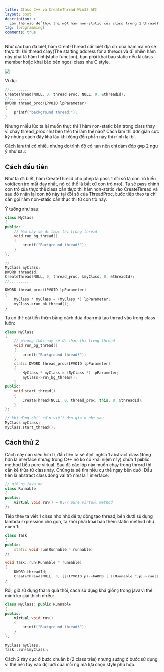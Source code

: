```yaml
---
title: Class C++ và CreateThread Win32 API
layout: post
description: >
  Làm thế nào để thực thi một hàm non-static của class trong 1 thread? Nếu bạn muốn tìm hiểu *thread* là gì thì có thể đọc thêm ở [đây](/2015/05/15/su-dung-thread-trong-cpp/).
tag: [programming]
comments: true
---
```


Như các bạn đã biết, hàm CreateThread cần biết địa chỉ của hàm mà nó sẽ thực thi khi thread chạy(The starting address for a thread) và dĩ nhiên hàm này phải là hàm tỉnh(static function), bạn phải khai báo static nếu là class member hoặc khai báo bên ngoài class như C style.

![](https://2.bp.blogspot.com/-SZN8HFiT6jA/V147xZQWj-I/AAAAAAAAOz8/48TDa_5E-58gAhKD183sVYjScgFq0_L0ACLcB/s1600/Multithreaded_process.png)

Ví dụ:

```cpp
//..........
CreateThread(NULL, 0, thread_proc, NULL, 0, &threadId);
//..........
DWORD thread_proc(LPVOID lpParameter)
{
    printf("background thread!");
}
```

Nhưng nhiều lúc ta lại muốn thực thi 1 hàm non-static bên trong class thay vì chạy thread_proc như bên trên thì làm thế nào? Cách làm thì đơn giản cực kỳ nhưng cách đây khá lâu khi động đến phần này thì mình lại bí.

Cách làm thì có nhiều nhưng do trình độ có hạn nên chỉ dám đóp góp 2 ngu ý như sau:

Cách đầu tiên
-------

Như ta đã biết, hàm CreateThread cho phép ta pass 1 đối số là con trỏ kiểu void(con trỏ mất dạy nhất, nó có thể là bất cứ con trỏ nào). Ta sẽ pass chính con trỏ của thực thể class cần thực thi hàm non-static vào CreateThread và sau đó nhận lại con trỏ này tại đối số của ThreadProc, bước tiếp theo ta chỉ cần gọi hàm non-static cần thực thi từ con trỏ này.

Ý tưởng như sau:

```cpp
class MyClass
{
public:
    // hàm này sẽ đc thực thi trong thread
    void run_bg_thread()
    {
        printf("Background thread!");
    }
};

//..........
MyClass myClass;
DWORD threadId;
CreateThread(NULL, 0, thread_proc, &myClass, 0, &threadId);
//..........

DWORD thread_proc(LPVOID lpParameter)
{
    MyClass * myClass = (MyClass *) lpParameter;
    myClass->run_bk_thread();
}
```

Ta có thể cải tiến thêm bằng cách đưa đoạn mã tạo thread vào trong class luôn:

```cpp
class MyClass
{
    // phương thức này sẽ đc thực thi trong thread
    void run_bg_thread()
    {
        printf("Background thread!");
    } 
    static DWORD thread_proc(LPVOID lpParameter)
    {
        MyClass * myClass = (MyClass *) lpParameter;
        myClass->run_bg_thread();
    }
public:
    void start_thread()
    {
        CreateThread(NULL, 0, thread_proc, this, 0, &threadId);
    }
};

// khi dùng chỉ cần viết đơn giản như sau
MyClass myClass;
myClass.start_thread();
```

Cách thứ 2
-------

Cách này cao siêu hơn tí, đầu tiên ta sẽ định nghĩa 1 abstract class(đúng hơn là interface nhưng trong C++ nó ko có khái niệm này) chứa 1 public method kiểu pure virtual. Sau đó các lớp nào muốn chạy trong thread thì cần kế thừa từ class này. Chúng ta sẽ tìm hiểu cụ thể ngay bên dưới.
Đầu tiên là abstract class đóng vai trò như là 1 interface:

```cpp
// giống java ko 
class Runnable
{
public:
    virtual void run() = 0;// pure virtual method
};
```

Tiếp theo ta viết 1 class nho nhỏ để tự động tạo thread, bên dưới sử dụng lambda expression cho gọn, ta khỏi phải khai báo thêm static method như cách 1:

```cpp
class Task
{
public:
    static void run(Runnable * runnable);
};

void Task::run(Runnable * runnable)
{
    DWORD threadId;
    CreateThread(NULL, 0, [](LPVOID p)->DWORD { ((Runnable *)p)->run(); return 0; }, runnable, 0, &threadId);
}
```

Rồi, giờ sử dụng thành quả thôi, cách sử dụng khá giống trong java vì thế mình ko giải thích nhiều:

```cpp
class MyClass: public Runnable
{
public:
    virtual void run()
    {
        printf("Background thread!");
    }
};

MyClass myClass;
Task::run(&myClass);
```

Cách 2 này cực ở bước chuẩn bị(2 class trên) nhưng sướng ở bước sử dụng vì thế nên tùy vào độ lười của mỗi ng mà lựa chọn style phù hợp.